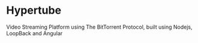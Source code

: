 # Hypertube
Video Streaming Platform using The BitTorrent Protocol, built using Nodejs, LoopBack and Angular 
